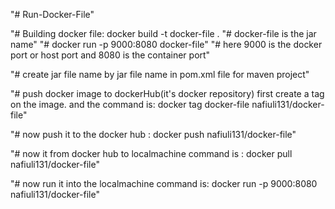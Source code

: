 "# Run-Docker-File" 

"# Building docker file: docker build -t docker-file .
"# docker-file is the jar name"
"# docker run -p 9000:8080 docker-file"
"# here 9000 is the docker port or host port and 8080 is the container port"


"# create jar file name by <finalname>jar file name</finalname> in pom.xml file for maven project" 

"# push docker image to dockerHub(it's docker repository) first create a tag on the image. and the command is: docker tag docker-file nafiuli131/docker-file" 

"# now push it to the docker hub : docker push nafiuli131/docker-file"

"# now it from docker hub to localmachine command is : docker pull nafiuli131/docker-file"

"# now run it into the localmachine command is:  docker run -p 9000:8080 nafiuli131/docker-file"
